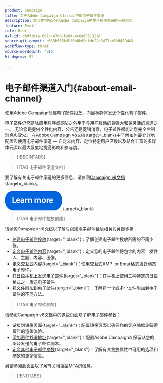 ```yaml
---
product: campaign
title: 关于Adobe Campaign Classic中的电子邮件渠道
description: 本节提供特定于Adobe Campaign中电子邮件渠道的一般信息
feature: Email
role: User
exl-id: dbdfc04a-691b-470d-b96d-4c8a9531327d
source-git-commit: b353b562bd2f0b0bd2dfde22c6477ab66d499483
workflow-type: tm+mt
source-wordcount: '316'
ht-degree: 0%

---
```


# 电子邮件渠道入门{#about-email-channel}

使用Adobe Campaign创建电子邮件投放，向目标群体发送个性化电子邮件。

电子邮件仍然是除应用程序或网站之外用于与用户互动的最强大和最灵活的渠道之一。 无论您是提供个性化内容、公告还是促销消息，电子邮件都能让您完全控制消息和受众。 在[Adobe Campaign v8文档](https://experienceleague.adobe.com/en/docs/campaign/campaign-v8/send/emails/email){target=_blank}中了解如何最充分地配置和使用电子邮件渠道 — 自定义内容、定位特定用户区段以及结合丰富的多媒体元素以最大限度地提高影响和参与度。




>[!BEGINTABS]

>[!TAB 电子邮件渠道文档]

要了解有关电子邮件渠道的更多信息，请参阅[Campaign v8文档](https://experienceleague.adobe.com/en/docs/campaign/campaign-v8/send/emails/email){target=_blank}。


[![image](../../assets/do-not-localize/learn-more-button.svg)](https://experienceleague.adobe.com/en/docs/campaign/campaign-v8/send/emails/email){target=_blank}


>[!TAB 电子邮件投放创建]

请参阅Campaign v8文档以了解与创建电子邮件投放相关的关键步骤：

* [创建电子邮件投放](https://experienceleague.adobe.com/docs/campaign/campaign-v8/send/emails/email.html){target="_blank"}：了解创建电子邮件投放所需的不同步骤。
* [定义电子邮件内容](https://experienceleague.adobe.com/docs/campaign/campaign-v8/send/emails/defining-the-email-content.html){target="_blank"}：定义您的电子邮件将包含的内容：发件人、主题、内容、图像。
* [定义交互式内容](https://experienceleague.adobe.com/docs/campaign/campaign-v8/send/emails/defining-interactive-content.html){target="_blank"}：使用交互式AMP for Email格式发送动态电子邮件。
* [在日语手机上发送电子邮件](https://experienceleague.adobe.com/docs/campaign/campaign-v8/send/emails/sending-emails-on-japanese-mobiles.html){target="_blank"}：在手机上使用三种特定的日语格式之一发送电子邮件。
* [将文件附加到电子邮件](https://experienceleague.adobe.com/docs/campaign/campaign-v8/send/emails/attaching-files.html){target="_blank"}：了解将一个或多个文件附加到电子邮件的不同方法。


>[!TAB 电子邮件参数]

请参阅Campaign v8文档中的这些页面以了解电子邮件参数：

* [链接到镜像页面](https://experienceleague.adobe.com/docs/campaign/campaign-v8/send/emails/mirror-page.html){target="_blank"}：配置镜像页面以确保您的客户端始终获得最佳的渲染体验。
* [添加密件抄送地址](https://experienceleague.adobe.com/docs/campaign/campaign-v8/send/emails/email-bcc.html){target="_blank"}：配置Adobe Campaign以保留从您的平台发送的电子邮件副本。
* [定义其他电子邮件参数](https://experienceleague.adobe.com/docs/campaign/campaign-v8/send/emails/email-parameters.html){target="_blank"}：了解有关投放属性中可用的选项和参数的更多信息。

另请参阅此[页面](sending-with-enhanced-mta.md)以了解有关增强型MTA的信息。

>[!ENDTABS]





<!--
Adobe Campaign lets you mass deliver personalized electronic messages to a target population.

Before starting sending emails:

* Make sure recipient profiles contain at least an email address.
* Learn more about the Adobe Campaign [Delivery best practices](delivery-best-practices.md).
* Read out these sections to learn more about Deliverability: [Deliverability management in Campaign](about-deliverability.md) and [Deliverability best practices guide](https://experienceleague.adobe.com/docs/deliverability-learn/deliverability-best-practice-guide/introduction.html).

The key steps to send an email are as follows:

* [Create an email delivery](creating-an-email-delivery.md)
* [Define the target population](steps-defining-the-target-population.md)
* [Define the email content](defining-the-email-content.md)
* [Send the email](sending-messages.md)
* [Monitor the delivery](about-delivery-monitoring.md)

The sections below provide information that is specific to the email channel. For global information on how to create a delivery, refer to [this section](steps-about-delivery-creation-steps.md).
-->
